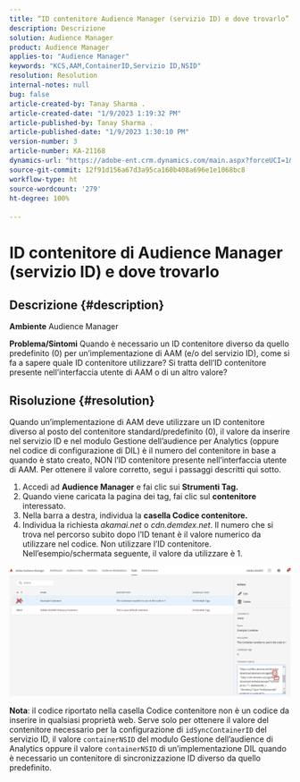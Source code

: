 ```yaml
---
title: “ID contenitore Audience Manager (servizio ID) e dove trovarlo”
description: Descrizione
solution: Audience Manager
product: Audience Manager
applies-to: "Audience Manager"
keywords: "KCS,AAM,ContainerID,Servizio ID,NSID"
resolution: Resolution
internal-notes: null
bug: false
article-created-by: Tanay Sharma .
article-created-date: "1/9/2023 1:19:32 PM"
article-published-by: Tanay Sharma .
article-published-date: "1/9/2023 1:30:10 PM"
version-number: 3
article-number: KA-21168
dynamics-url: "https://adobe-ent.crm.dynamics.com/main.aspx?forceUCI=1&pagetype=entityrecord&etn=knowledgearticle&id=af73203e-2090-ed11-aad1-6045bd006793"
source-git-commit: 12f91d156a67d3a95ca160b408a696e1e1068bc8
workflow-type: ht
source-wordcount: '279'
ht-degree: 100%

---
```


# ID contenitore di Audience Manager (servizio ID) e dove trovarlo

## Descrizione {#description}

<b>Ambiente</b>
Audience Manager


<b>Problema/Sintomi</b>
Quando è necessario un ID contenitore diverso da quello predefinito (0) per un’implementazione di AAM (e/o del servizio ID), come si fa a sapere quale ID contenitore utilizzare? Si tratta dell’ID contenitore presente nell’interfaccia utente di AAM o di un altro valore?


## Risoluzione {#resolution}


Quando un’implementazione di AAM deve utilizzare un ID contenitore diverso al posto del contenitore standard/predefinito (0), il valore da inserire nel servizio ID e nel modulo Gestione dell’audience per Analytics (oppure nel codice di configurazione di DIL) è il numero del contenitore in base a quando è stato creato, NON l’ID contenitore presente nell’interfaccia utente di AAM. Per ottenere il valore corretto, segui i passaggi descritti qui sotto.

1. Accedi ad <b>Audience Manager</b> e fai clic sui <b>Strumenti</b><b> Tag.</b>
2. Quando viene caricata la pagina dei tag, fai clic sul <b>contenitore</b> interessato.
3. Nella barra a destra, individua la <b>casella Codice contenitore.</b>
4. Individua la richiesta *akamai.net* o *cdn.demdex.net*. Il numero che si trova nel percorso subito dopo l’ID tenant è il valore numerico da utilizzare nel codice. Non utilizzare l’ID contenitore. Nell’esempio/schermata seguente, il valore da utilizzare è 1.


![](assets/4768ad75-347c-ed11-81ac-6045bd006a22.png)

<b>Nota</b>: il codice riportato nella casella Codice contenitore non è un codice da inserire in qualsiasi proprietà web. Serve solo per ottenere il valore del contenitore necessario per la configurazione di `idSyncContainerID` del servizio ID, il valore `containerNSID` del modulo Gestione dell’audience di Analytics oppure il valore `containerNSID` di un’implementazione DIL quando è necessario un contenitore di sincronizzazione ID diverso da quello predefinito.


